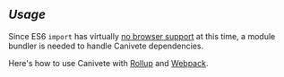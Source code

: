 ## *Usage*

Since ES6 `import` has virtually [no browser support](https://caniuse.com/#feat=es6-module) at this time, a module bundler is&nbsp;needed to handle Canivete dependencies.

Here's how to use Canivete with [Rollup](#using-canivete-with-rollup) and [Webpack](#using-canivete-with-webpack).

